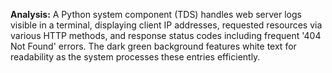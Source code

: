 **Analysis:** A Python system component (TDS) handles web server logs visible in a terminal, displaying client IP addresses, requested resources via various HTTP methods, and response status codes including frequent '404 Not Found' errors. The dark green background features white text for readability as the system processes these entries efficiently.
